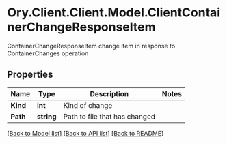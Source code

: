 # Ory.Client.Client.Model.ClientContainerChangeResponseItem
ContainerChangeResponseItem change item in response to ContainerChanges operation

## Properties

Name | Type | Description | Notes
------------ | ------------- | ------------- | -------------
**Kind** | **int** | Kind of change | 
**Path** | **string** | Path to file that has changed | 

[[Back to Model list]](../README.md#documentation-for-models) [[Back to API list]](../README.md#documentation-for-api-endpoints) [[Back to README]](../README.md)

